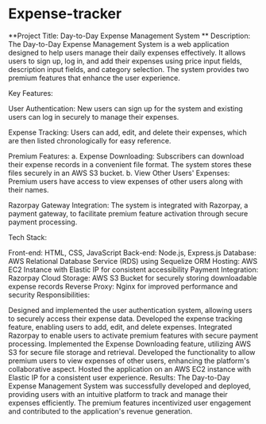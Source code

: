 # Expense-tracker

**Project Title: Day-to-Day Expense Management System
**
Description:
The Day-to-Day Expense Management System is a web application designed to help users manage their daily expenses effectively. It allows users to sign up, log in, and add their expenses using price input fields, description input fields, and category selection. The system provides two premium features that enhance the user experience.

Key Features:

User Authentication: New users can sign up for the system and existing users can log in securely to manage their expenses.

Expense Tracking: Users can add, edit, and delete their expenses, which are then listed chronologically for easy reference.

Premium Features:
a. Expense Downloading: Subscribers can download their expense records in a convenient file format. The system stores these files securely in an AWS S3 bucket.
b. View Other Users' Expenses: Premium users have access to view expenses of other users along with their names.

Razorpay Gateway Integration: The system is integrated with Razorpay, a payment gateway, to facilitate premium feature activation through secure payment processing.

Tech Stack:

Front-end: HTML, CSS, JavaScript
Back-end: Node.js, Express.js
Database: AWS Relational Database Service (RDS) using Sequelize ORM
Hosting: AWS EC2 Instance with Elastic IP for consistent accessibility
Payment Integration: Razorpay
Cloud Storage: AWS S3 Bucket for securely storing downloadable expense records
Reverse Proxy: Nginx for improved performance and security
Responsibilities:

Designed and implemented the user authentication system, allowing users to securely access their expense data.
Developed the expense tracking feature, enabling users to add, edit, and delete expenses.
Integrated Razorpay to enable users to activate premium features with secure payment processing.
Implemented the Expense Downloading feature, utilizing AWS S3 for secure file storage and retrieval.
Developed the functionality to allow premium users to view expenses of other users, enhancing the platform's collaborative aspect.
Hosted the application on an AWS EC2 instance with Elastic IP for a consistent user experience.
Results:
The Day-to-Day Expense Management System was successfully developed and deployed, providing users with an intuitive platform to track and manage their expenses efficiently. The premium features incentivized user engagement and contributed to the application's revenue generation.
